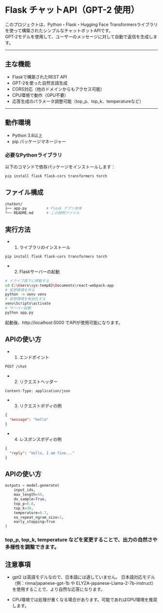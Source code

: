 # Flask チャットAPI（GPT-2 使用）

このプロジェクトは、Python・Flask・Hugging Face Transformersライブラリを使って構築されたシンプルなチャットボットAPIです。  
GPT-2モデルを使用して、ユーザーのメッセージに対して自動で返信を生成します。

---

## 主な機能

- Flaskで構築されたREST API
- GPT-2を使った自然言語生成
- CORS対応（他のドメインからもアクセス可能）
- CPU環境で動作（GPU不要）
- 応答生成のパラメータ調整可能（top_p、top_k、temperatureなど）

---

## 動作環境

- Python 3.8以上
- pip パッケージマネージャー

### 必要なPythonライブラリ

以下のコマンドで依存パッケージをインストールします：

```bash
pip install flask flask-cors transformers torch
```

## ファイル構成
```bash
chatbot/
├── app.py         # Flask アプリ本体
└── README.md      # この説明ファイル
```

## 実行方法
- 1. ライブラリのインストール
```bash
pip install flask flask-cors transformers torch
```
- 2. Flaskサーバーの起動
```bash
# ドライブ直下に移動する
cd C:\Users\sys-temp02\Documents\react-webpack-app
# 仮想環境を作る
python -m venv venv 
# 仮想環境を有効化する
venv\Scripts\activate
# サーバー起動
python app.py
```
起動後、http://localhost:5000 でAPIが使用可能になります。

## APIの使い方
- 1. エンドポイント
```bash
POST /chat
```
- 2. リクエストヘッダー
```bash
Content-Type: application/json
```
- 3. リクエストボディの例
```json
{
  "message": "hello"
}
```
- 4. レスポンスボディの例
```json
{
  "reply": "hello, I am fine..."
}
```

## APIの使い方
```python
outputs = model.generate(
    input_ids,
    max_length=50,
    do_sample=True,
    top_p=0.8,
    top_k=30,
    temperature=0.7,
    no_repeat_ngram_size=2,
    early_stopping=True
)
```
### top_p, top_k, temperature などを変更することで、出力の自然さや多様性を調整できます。

## 注意事項
- gpt2 は英語モデルなので、日本語には適していません。
日本語対応モデル（例：rinna/japanese-gpt-1b や ELYZA-japanese-Llama-2-7b-instruct）を使用することで、より自然な応答になります。

- CPU環境では処理が重くなる場合があります。可能であればGPU環境を推奨します。



